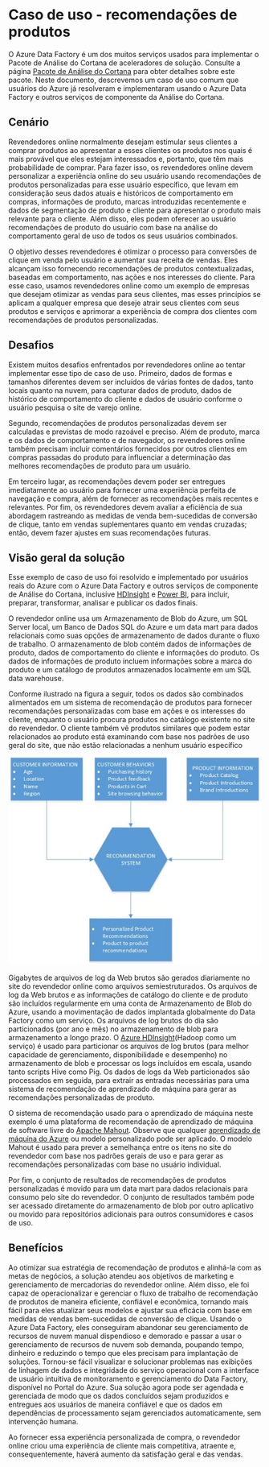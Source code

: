 <properties 
	pageTitle="Caso de uso do Data Factory - recomendações de produtos" 
	description="Saiba mais sobre um caso de uso implementado usando o Azure Data Factory junto com outros serviços." 
	services="data-factory" 
	documentationCenter="" 
	authors="spelluru" 
	manager="jhubbard" 
	editor="monicar"/>

<tags 
	ms.service="data-factory" 
	ms.workload="data-services" 
	ms.tgt_pltfrm="na" 
	ms.devlang="na" 
	ms.topic="article" 
	ms.date="07/29/2015" 
	ms.author="spelluru"/>

# Caso de uso - recomendações de produtos 

O Azure Data Factory é um dos muitos serviços usados para implementar o Pacote de Análise do Cortana de aceleradores de solução. Consulte a página [Pacote de Análise do Cortana](http://www.microsoft.com/cortanaanalytics) para obter detalhes sobre este pacote. Neste documento, descrevemos um caso de uso comum que usuários do Azure já resolveram e implementaram usando o Azure Data Factory e outros serviços de componente da Análise do Cortana.

## Cenário

Revendedores online normalmente desejam estimular seus clientes a comprar produtos ao apresentar a esses clientes os produtos nos quais é mais provável que eles estejam interessados e, portanto, que têm mais probabilidade de comprar. Para fazer isso, os revendedores online devem personalizar a experiência online do seu usuário usando recomendações de produtos personalizadas para esse usuário específico, que levam em consideração seus dados atuais e históricos de comportamento em compras, informações de produto, marcas introduzidas recentemente e dados de segmentação de produto e cliente para apresentar o produto mais relevante para o cliente. Além disso, eles podem oferecer ao usuário recomendações de produto do usuário com base na análise do comportamento geral de uso de todos os seus usuários combinados.

O objetivo desses revendedores é otimizar o processo para conversões de clique em venda pelo usuário e aumentar sua receita de vendas. Eles alcançam isso fornecendo recomendações de produtos contextualizadas, baseadas em comportamento, nas ações e nos interesses do cliente. Para esse caso, usamos revendedores online como um exemplo de empresas que desejam otimizar as vendas para seus clientes, mas esses princípios se aplicam a qualquer empresa que deseje atrair seus clientes com seus produtos e serviços e aprimorar a experiência de compra dos clientes com recomendações de produtos personalizadas.

## Desafios

Existem muitos desafios enfrentados por revendedores online ao tentar implementar esse tipo de caso de uso. Primeiro, dados de formas e tamanhos diferentes devem ser incluídos de várias fontes de dados, tanto locais quanto na nuvem, para capturar dados de produto, dados de histórico de comportamento do cliente e dados de usuário conforme o usuário pesquisa o site de varejo online.

Segundo, recomendações de produtos personalizadas devem ser calculadas e previstas de modo razoável e preciso. Além de produto, marca e os dados de comportamento e de navegador, os revendedores online também precisam incluir comentários fornecidos por outros clientes em compras passadas do produto para influenciar a determinação das melhores recomendações de produto para um usuário.

Em terceiro lugar, as recomendações devem poder ser entregues imediatamente ao usuário para fornecer uma experiência perfeita de navegação e compra, além de fornecer as recomendações mais recentes e relevantes. Por fim, os revendedores devem avaliar a eficiência de sua abordagem rastreando as medidas de venda bem-sucedidas de conversão de clique, tanto em vendas suplementares quanto em vendas cruzadas; então, devem fazer ajustes em suas recomendações futuras.

## Visão geral da solução

Esse exemplo de caso de uso foi resolvido e implementado por usuários reais do Azure com o Azure Data Factory e outros serviços de componente de Análise do Cortana, inclusive [HDInsight](http://azure.microsoft.com/services/hdinsight/) e [Power BI](https://powerbi.microsoft.com/), para incluir, preparar, transformar, analisar e publicar os dados finais.

O revendedor online usa um Armazenamento de Blob do Azure, um SQL Server local, um Banco de Dados SQL do Azure e um data mart para dados relacionais como suas opções de armazenamento de dados durante o fluxo de trabalho. O armazenamento de blob contém dados de informações de produto, dados de comportamento do cliente e informações do produto. Os dados de informações de produto incluem informações sobre a marca do produto e um catálogo de produtos armazenados localmente em um SQL data warehouse.

Conforme ilustrado na figura a seguir, todos os dados são combinados alimentados em um sistema de recomendação de produtos para fornecer recomendações personalizadas com base em ações e os interesses do cliente, enquanto o usuário procura produtos no catálogo existente no site do revendedor. O cliente também vê produtos similares que podem estar relacionados ao produto está examinando com base nos padrões de uso geral do site, que não estão relacionadas a nenhum usuário específico

![diagrama de casos de uso](./media/data-factory-product-reco-usecase/diagram-1.png)

Gigabytes de arquivos de log da Web brutos são gerados diariamente no site do revendedor online como arquivos semiestruturados. Os arquivos de log da Web brutos e as informações de catálogo do cliente e de produto são incluídos regularmente em uma conta de Armazenamento de Blob do Azure, usando a movimentação de dados implantada globalmente do Data Factory como um serviço. Os arquivos de log brutos do dia são particionados (por ano e mês) no armazenamento de blob para armazenamento a longo prazo. O [Azure HDInsight](http://azure.microsoft.com/services/hdinsight/)(Hadoop como um serviço) é usado para particionar os arquivos de log brutos (para melhor capacidade de gerenciamento, disponibilidade e desempenho) no armazenamento de blob e processar os logs incluídos em escala, usando tanto scripts Hive como Pig. Os dados de logs da Web particionados são processados em seguida, para extrair as entradas necessárias para uma sistema de recomendação de aprendizado de máquina para gerar as recomendações personalizadas de produto.

O sistema de recomendação usado para o aprendizado de máquina neste exemplo é uma plataforma de recomendação de aprendizado de máquina de software livre do [Apache Mahout](http://mahout.apache.org/). Observe que qualquer [aprendizado de máquina do Azure](http://azure.microsoft.com/services/machine-learning/) ou modelo personalizado pode ser aplicado. O modelo Mahout é usado para prever a semelhança entre os itens no site do revendedor com base nos padrões gerais de uso e para gerar as recomendações personalizadas com base no usuário individual.

Por fim, o conjunto de resultados de recomendações de produtos personalizadas é movido para um data mart para dados relacionais para consumo pelo site do revendedor. O conjunto de resultados também pode ser acessado diretamente do armazenamento de blob por outro aplicativo ou movido para repositórios adicionais para outros consumidores e casos de uso.

## Benefícios

Ao otimizar sua estratégia de recomendação de produtos e alinhá-la com as metas de negócios, a solução atendeu aos objetivos de marketing e gerenciamento de mercadorias do revendedor online. Além disso, ele foi capaz de operacionalizar e gerenciar o fluxo de trabalho de recomendação de produtos de maneira eficiente, confiável e econômica, tornando mais fácil para eles atualizar seus modelos e ajustar sua eficácia com base em medidas de vendas bem-sucedidas de conversão de clique. Usando o Azure Data Factory, eles conseguiram abandonar seu gerenciamento de recursos de nuvem manual dispendioso e demorado e passar a usar o gerenciamento de recursos de nuvem sob demanda, poupando tempo, dinheiro e reduzindo o tempo que eles precisam para implantação de soluções. Tornou-se fácil visualizar e solucionar problemas nas exibições de linhagem de dados e integridade do serviço operacional com a interface de usuário intuitiva de monitoramento e gerenciamento do Data Factory, disponível no Portal do Azure. Sua solução agora pode ser agendada e gerenciada de modo que os dados concluídos sejam produzidos e entregues aos usuários de maneira confiável e que os dados em dependências de processamento sejam gerenciados automaticamente, sem intervenção humana.

Ao fornecer essa experiência personalizada de compra, o revendedor online criou uma experiência de cliente mais competitiva, atraente e, consequentemente, haverá aumento da satisfação geral e das vendas.



  

<!---HONumber=Oct15_HO3-->